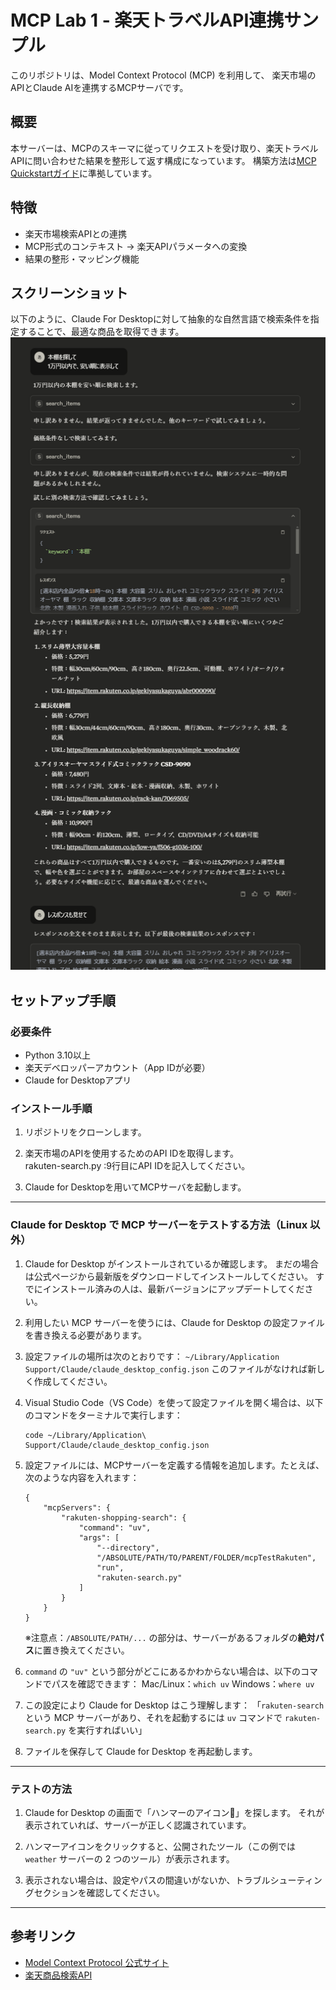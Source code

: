 # MCP Lab 1 - 楽天トラベルAPI連携サンプル

このリポジトリは、Model Context Protocol (MCP) を利用して、
楽天市場のAPIとClaude AIを連携するMCPサーバです。

## 概要

本サーバーは、MCPのスキーマに従ってリクエストを受け取り、楽天トラベルAPIに問い合わせた結果を整形して返す構成になっています。
構築方法は[MCP Quickstartガイド](https://modelcontextprotocol.io/quickstart/server)に準拠しています。

## 特徴

- 楽天市場検索APIとの連携
- MCP形式のコンテキスト → 楽天APIパラメータへの変換
- 結果の整形・マッピング機能

## スクリーンショット
以下のように、Claude For Desktopに対して抽象的な自然言語で検索条件を指定することで、最適な商品を取得できます。
![rakuten-search](./screenshots/demo.png)

## セットアップ手順

### 必要条件

- Python 3.10以上
- 楽天デベロッパーアカウント（App IDが必要）
- Claude for Desktopアプリ

### インストール手順

1. リポジトリをクローンします。

2. 楽天市場のAPIを使用するためのAPI IDを取得します。  
rakuten-search.py :9行目にAPI IDを記入してください。

3. Claude for Desktopを用いてMCPサーバを起動します。

---

### Claude for Desktop で MCP サーバーをテストする方法（Linux 以外）

1. Claude for Desktop がインストールされているか確認します。
   まだの場合は公式ページから最新版をダウンロードしてインストールしてください。
   すでにインストール済みの人は、最新バージョンにアップデートしてください。

2. 利用したい MCP サーバーを使うには、Claude for Desktop の設定ファイルを書き換える必要があります。

3. 設定ファイルの場所は次のとおりです：
   `~/Library/Application Support/Claude/claude_desktop_config.json`
   このファイルがなければ新しく作成してください。

4. Visual Studio Code（VS Code）を使って設定ファイルを開く場合は、以下のコマンドをターミナルで実行します：

   ```
   code ~/Library/Application\ Support/Claude/claude_desktop_config.json
   ```

5. 設定ファイルには、MCPサーバーを定義する情報を追加します。たとえば、次のような内容を入れます：

   ```
   {
       "mcpServers": {
           "rakuten-shopping-search": {
               "command": "uv",
               "args": [
                   "--directory",
                   "/ABSOLUTE/PATH/TO/PARENT/FOLDER/mcpTestRakuten",
                   "run",
                   "rakuten-search.py"
               ]
           }
       }
   }
   ```

   ※注意点：`/ABSOLUTE/PATH/...` の部分は、サーバーがあるフォルダの**絶対パス**に置き換えてください。

6. `command` の `"uv"` という部分がどこにあるかわからない場合は、以下のコマンドでパスを確認できます：
   Mac/Linux：`which uv`
   Windows：`where uv`

7. この設定により Claude for Desktop はこう理解します：
   「`rakuten-search` という MCP サーバーがあり、それを起動するには `uv` コマンドで `rakuten-search.py` を実行すればいい」

8. ファイルを保存して Claude for Desktop を再起動します。

---

### テストの方法

1. Claude for Desktop の画面で「ハンマーのアイコン🔨」を探します。
   それが表示されていれば、サーバーが正しく認識されています。

2. ハンマーアイコンをクリックすると、公開されたツール（この例では `weather` サーバーの 2 つのツール）が表示されます。

3. 表示されない場合は、設定やパスの間違いがないか、トラブルシューティングセクションを確認してください。

---

## 参考リンク

* [Model Context Protocol 公式サイト](https://modelcontextprotocol.io)
* [楽天商品検索API](https://webservice.rakuten.co.jp/documentation/ichiba-item-search)
